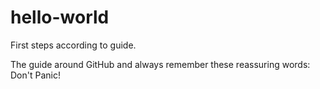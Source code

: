 # hello-world
First steps according to guide.

The guide around GitHub and always remember these reassuring words: Don't Panic!
